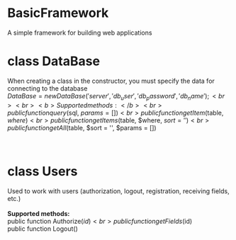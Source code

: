# BasicFramework
A simple framework for building web applications

# class DataBase
When creating a class in the constructor, you must specify the data for connecting to the database<br>
$DataBase = new DataBase('server', 'db_user', 'db_password', 'db_name');<br>
<br>
<b>Supported methods:</b><br>
public function query($sql, $params = [])<br>
public function getItem($table, $where)<br>
public function getItems($table, $where, $sort = '')<br>
public function getAll($table, $sort = '', $params = [])<br>
<br>
<br>
# class Users
Used to work with users (authorization, logout, registration, receiving fields, etc.)<br>
<br>
<b>Supported methods:</b><br>
public function Authorize($id)<br>
public function getFields($id)<br>
public function Logout()<br>
<br>
